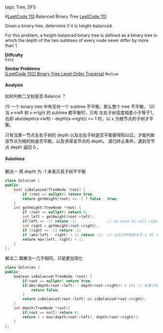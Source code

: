 tags: Tree, DFS

#[LeetCode 110] Balanced Binary Tree
[LeetCode 110][]

Given a binary tree, determine if it is height-balanced.

For this problem, a height-balanced binary tree is defined as a binary tree in which the depth of the two subtrees of every node never differ by more than 1.

**Diffculty**  
`Easy`

**Similar Problems**  
[[LeetCode 102] Binary Tree Level Order Traversal]() `Medium`


#### Analysis
如何判断二叉树是否 Balance ？

(1) 一个 binary tree 中有任何一个 subtree 不平衡，那么整个 tree 不平衡。
(2) 当 x->left 和 x->right 的 subtree 都平衡时，只有 左右子树高度相差小于等于1，也即 abs(depth(x->left) - depth(x->right)) <= 1 时，以 x 为根节点的子树才平衡。

只有当某一节点左右子树的 depth 以及左右子树是否平衡都得知以后，才能判断该节点为根的树是否平衡，以及求得该节点的 depth。
递归终止条件，遇到空节点 depth 返回 0 。


##### Solutions

解法一
用 depth 为 -1 来表示其子树不平衡

```cpp
class Solution {
public:
    bool isBalanced(TreeNode *root) {
		if (root == nullptr) return true;
 		return getHeight(root) == -1 ? false : true;
	}
	int getHeight(TreeNode *root) {
		if (root == nullptr) return 0;
		int left = getHeight(root->left);
		if(left == -1) return -1;              // no need to call right = getHeight(root->right) if left == -1
		int right = getHeight(root->right);
		if (right == -1) return -1;
		if (abs(left - right) > 1) return -1;  // 左右子树相差大于 1 时，说明不平衡，返回 -1 。e.g. 左子树返回 depth 为0，右子树返回 depth 为 2，显然就不平衡。
		return max(left, right) + 1;
	}
};
```

解法二
跟解法一几乎相同，只是更加简化

```cpp
class Solution {
public:
	boolean isBalanced(TreeNode *root) {
        if(root == nullptr) return true;
        if(abs(depth(root->left) - depth(root->right)) > 1){ // 如果子树高度差大于 1 ，则不平衡
        	return false;
        }
        return isBalanced(root->left) && isBalanced(root->right);
    }
	int depth(TreeNode *root){
		if(root == null) return 0;
		return 1 + max(depth(root->left), depth(root->right));
	}
};
```

[LeetCode 110]:https://leetcode.com/problems/balanced-binary-tree/#/description

